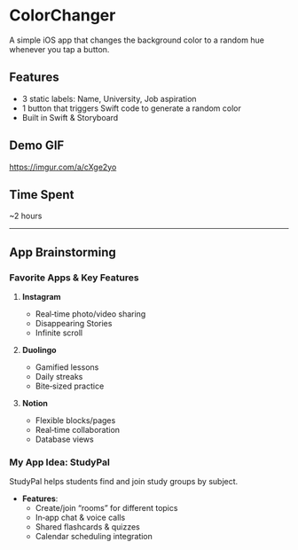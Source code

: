 # ColorChanger

A simple iOS app that changes the background color to a random hue whenever you tap a button.

## Features
- 3 static labels: Name, University, Job aspiration
- 1 button that triggers Swift code to generate a random color
- Built in Swift & Storyboard

## Demo GIF
https://imgur.com/a/cXge2yo

## Time Spent
~2 hours

---

## App Brainstorming

### Favorite Apps & Key Features
1. **Instagram**  
   - Real‑time photo/video sharing  
   - Disappearing Stories  
   - Infinite scroll  

2. **Duolingo**  
   - Gamified lessons  
   - Daily streaks  
   - Bite‑sized practice  

3. **Notion**  
   - Flexible blocks/pages  
   - Real‑time collaboration  
   - Database views  

### My App Idea: StudyPal

StudyPal helps students find and join study groups by subject.  
- **Features**:  
  - Create/join “rooms” for different topics  
  - In‑app chat & voice calls  
  - Shared flashcards & quizzes  
  - Calendar scheduling integration  
